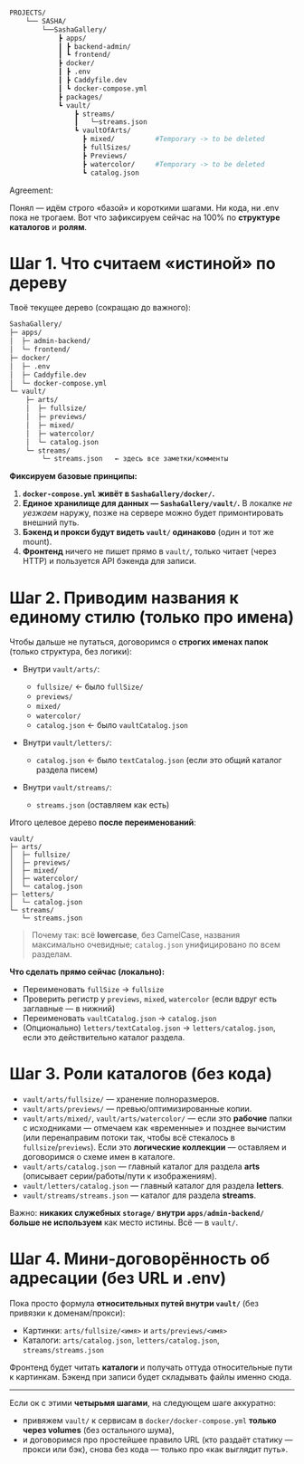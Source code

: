 ```bash

PROJECTS/
    └── SASHA/
        └──SashaGallery/
            ┣ apps/
            ┃ ┣ backend-admin/
            ┃ ┗ frontend/
            ┣ docker/
            ┃ ┣ .env
            ┃ ┣ Caddyfile.dev
            ┃ ┗ docker-compose.yml
            ┣ packages/
            ┗ vault/
                ┣ streams/
                ┃   └─streams.json
                ┗ vaultOfArts/
                  ┣ mixed/          #Temporary -> to be deleted
                  ┣ fullSizes/
                  ┣ Previews/
                  ┣ watercolor/     #Temporary -> to be deleted
                  ┗ catalog.json

```

Agreement:

Понял — идём строго «базой» и короткими шагами. Ни кода, ни .env пока не трогаем. Вот что зафиксируем сейчас на 100% по **структуре каталогов** и **ролям**.

# Шаг 1. Что считаем «истиной» по дереву

Твоё текущее дерево (сокращаю до важного):

```bash
SashaGallery/
├─ apps/
│  ├─ admin-backend/
│  └─ frontend/
├─ docker/
│  ├─ .env
│  ├─ Caddyfile.dev
│  └─ docker-compose.yml
└─ vault/
    ├─ arts/
    │  ├─ fullsize/
    │  ├─ previews/
    │  ├─ mixed/
    │  ├─ watercolor/
    │  └─ catalog.json
    └─ streams/
        └─ streams.json   ← здесь все заметки/комменты
```

**Фиксируем базовые принципы:**

1. **`docker-compose.yml` живёт в `SashaGallery/docker/`.**
2. **Единое хранилище для данных — `SashaGallery/vault/`.** В локалке _не уезжаем_ наружу, позже на сервере можно будет примонтировать внешний путь.
3. **Бэкенд и прокси будут видеть `vault/` одинаково** (один и тот же mount).
4. **Фронтенд** ничего не пишет прямо в `vault/`, только читает (через HTTP) и пользуется API бэкенда для записи.

# Шаг 2. Приводим названия к единому стилю (только про имена)

Чтобы дальше не путаться, договоримся о **строгих именах папок** (только структура, без логики):

- Внутри `vault/arts/`:
  - `fullsize/` ← было `fullSize/`
  - `previews/`
  - `mixed/`
  - `watercolor/`
  - `catalog.json` ← было `vaultCatalog.json`

- Внутри `vault/letters/`:
  - `catalog.json` ← было `textCatalog.json` (если это общий каталог раздела писем)

- Внутри `vault/streams/`:
  - `streams.json` (оставляем как есть)

Итого целевое дерево **после переименований**:

```
vault/
├─ arts/
│  ├─ fullsize/
│  ├─ previews/
│  ├─ mixed/
│  ├─ watercolor/
│  └─ catalog.json
├─ letters/
│  └─ catalog.json
└─ streams/
   └─ streams.json
```

> Почему так: всё **lowercase**, без CamelCase, названия максимально очевидные; `catalog.json` унифицировано по всем разделам.

**Что сделать прямо сейчас (локально):**

- Переименовать `fullSize` → `fullsize`
- Проверить регистр у `previews`, `mixed`, `watercolor` (если вдруг есть заглавные — в нижний)
- Переименовать `vaultCatalog.json` → `catalog.json`
- (Опционально) `letters/textCatalog.json` → `letters/catalog.json`, если это действительно каталог раздела.

# Шаг 3. Роли каталогов (без кода)

- `vault/arts/fullsize/` — хранение полноразмеров.
- `vault/arts/previews/` — превью/оптимизированные копии.
- `vault/arts/mixed/`, `vault/arts/watercolor/` — если это **рабочие** папки с исходниками — отмечаем как «временные» и позднее вычистим (или перенаправим потоки так, чтобы всё стекалось в `fullsize`/`previews`). Если это **логические коллекции** — оставляем и договоримся о схеме имен в каталоге.
- `vault/arts/catalog.json` — главный каталог для раздела **arts** (описывает серии/работы/пути к изображениям).
- `vault/letters/catalog.json` — главный каталог для раздела **letters**.
- `vault/streams/streams.json` — каталог для раздела **streams**.

Важно: **никаких служебных `storage/` внутри `apps/admin-backend/` больше не используем** как место истины. Всё — в `vault/`.

# Шаг 4. Мини-договорённость об адресации (без URL и .env)

Пока просто формула **относительных путей внутри `vault/`** (без привязки к доменам/прокси):

- Картинки: `arts/fullsize/<имя>` и `arts/previews/<имя>`
- Каталоги: `arts/catalog.json`, `letters/catalog.json`, `streams/streams.json`

Фронтенд будет читать **каталоги** и получать оттуда относительные пути к картинкам. Бэкенд при записи будет складывать файлы именно сюда.

---

Если ок с этими **четырьмя шагами**, на следующем шаге аккуратно:

- привяжем `vault/` к сервисам в `docker/docker-compose.yml` **только через volumes** (без остального шума),
- и договоримся про простейшее правило URL (кто раздаёт статику — прокси или бэк), снова без кода — только про «как выглядит путь».
